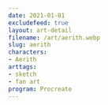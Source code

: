 ```yaml
---
date: 2021-01-01
excludefeed: true
layout: art-detail
filename: /art/aerith.webp
slug: aerith
characters:
- Aerith
arttags:
- sketch
- fan art
program: Procreate
---
```

